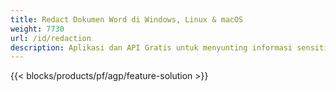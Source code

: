 ```yaml
---
title: Redact Dokumen Word di Windows, Linux & macOS 
weight: 7730
url: /id/redaction
description: Aplikasi dan API Gratis untuk menyunting informasi sensitif pada file DOC, DOCX, dan ODT
---
```


{{< blocks/products/pf/agp/feature-solution >}} 

